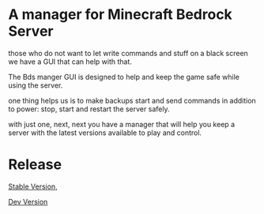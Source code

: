 # A manager for Minecraft Bedrock Server

those who do not want to let write commands and stuff on a black screen we have a GUI that can help with that.

The Bds manger GUI is designed to help and keep the game safe while using the server. 

one thing helps us is to make backups start and send commands in addition to power: stop, start and restart the server safely.

with just one, next, next you have a manager that will help you keep a server with the latest versions available to play and control.

# Release

[Stable Version](https://github.com/Sirherobrine23/Bds_Maneger/releases/latest),

[Dev Version](https://github.com/Sirherobrine23/Bds_Maneger/releases/)
